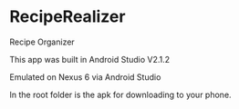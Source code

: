 # RecipeRealizer
Recipe Organizer

This app was built in Android Studio V2.1.2

Emulated on Nexus 6 via Android Studio

In the root folder is the apk for downloading to your phone.
